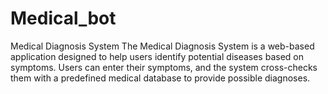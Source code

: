 # Medical_bot
Medical Diagnosis System The Medical Diagnosis System is a web-based application designed to help users identify potential diseases based on symptoms. Users can enter their symptoms, and the system cross-checks them with a predefined medical database to provide possible diagnoses.
